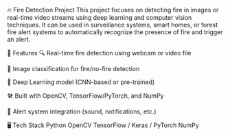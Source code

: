 🔥 Fire Detection Project
This project focuses on detecting fire in images or real-time video streams using deep learning and computer vision techniques. It can be used in surveillance systems, smart homes, or forest fire alert systems to automatically recognize the presence of fire and trigger an alert.

🚀 Features
🔍 Real-time fire detection using webcam or video file

📸 Image classification for fire/no-fire detection

🧠 Deep Learning model (CNN-based or pre-trained)

🛠️ Built with OpenCV, TensorFlow/PyTorch, and NumPy

🔔 Alert system integration (sound, notifications, etc.)

🖥️ Tech Stack
Python
OpenCV
TensorFlow / Keras / PyTorch
NumPy

